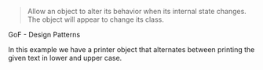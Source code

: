 > Allow an object to alter its behavior when its internal state changes. The object will appear to change its
class.

GoF - Design Patterns

In this example we have a printer object that alternates between printing the given text in lower and upper case.
